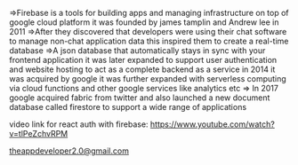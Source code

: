 =>Firebase is a tools for building apps and managing infrastructure on top of google cloud platform it was founded by james tamplin and Andrew lee in 2011
=>After they discovered that developers were using their chat software to manage non-chat application data this inspired them to create a real-time database
=>A json database that automatically stays in sync with your frontend application it was later expanded to support user authentication and website hosting to act as a complete backend as a service in 2014 it was acquired by google it was further expanded with serverless computing via cloud functions and other google services like analytics etc 
=> In 2017 google acquired fabric from twitter and also launched a new document database called firestore to support a wide range of applications 

video link for react auth with firebase:
https://www.youtube.com/watch?v=tlPeZchvRPM 

theappdeveloper2.0@gmail.com